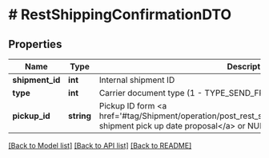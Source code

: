 # # RestShippingConfirmationDTO

## Properties

Name | Type | Description | Notes
------------ | ------------- | ------------- | -------------
**shipment_id** | **int** | Internal shipment ID |
**type** | **int** | Carrier document type (1 - TYPE_SEND_FROM_STACK, 2 - TYPE_CMR) |
**pickup_id** | **string** | Pickup ID form &lt;a href&#x3D;&#39;#tag/Shipment/operation/post_rest_shipment_pickup_date_proposal&#39;&gt;Get shipment pick up date proposal&lt;/a&gt; or NULL | [optional]

[[Back to Model list]](../../README.md#models) [[Back to API list]](../../README.md#endpoints) [[Back to README]](../../README.md)
